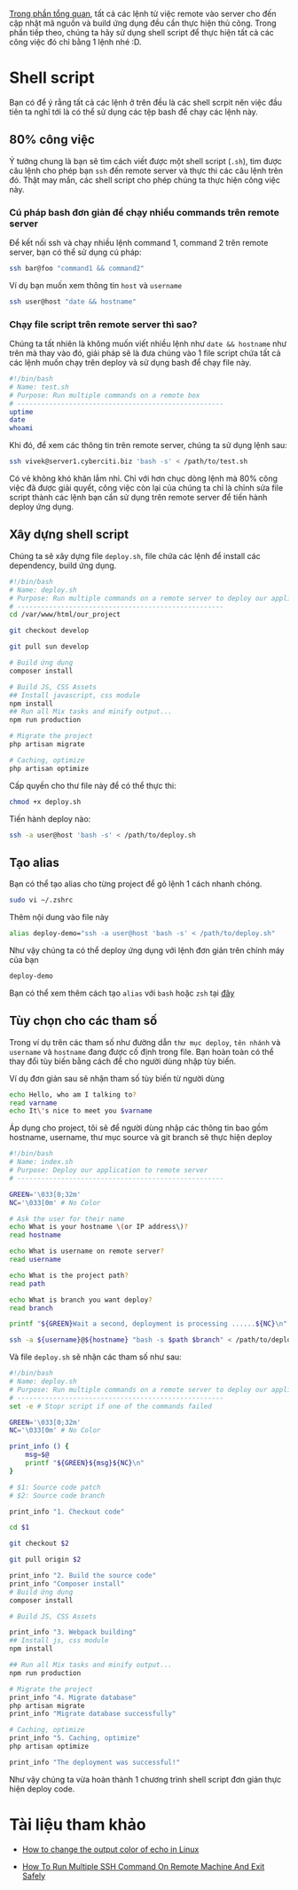 [Trong phần tổng quan](overview.md), tất cả các lệnh từ việc remote vào server cho đến cập nhật mã nguồn và build ứng dụng đều cần thực hiện thủ công. Trong phần tiếp theo, chúng ta hãy sử dụng shell script để thực hiện tất cả các công việc đó chỉ bằng 1 lệnh nhé :D.

# Shell script

Bạn có để ý rằng tất cả các lệnh ở trên đều là các shell scrpit nên việc đầu tiên ta nghĩ tới là có thể sử dụng các tệp bash để chạy các lệnh này.

## 80% công việc

Ý tưởng chung là bạn sẽ tìm cách viết được một shell script (`.sh`), tìm được câu lệnh cho phép bạn `ssh` đến remote server và thực thi các câu lệnh trên đó. Thật may mắn, các shell script cho phép chúng ta thực hiện công việc này.

### Cú pháp bash đơn giản để chạy nhiều commands trên remote server

Để kết nối ssh và chạy nhiều lệnh command 1, command 2 trên remote server, bạn có thể sử dụng cú pháp:

```bash
ssh bar@foo "command1 && command2"
```

Ví dụ bạn muốn xem thông tin `host` và `username`

```bash
ssh user@host "date && hostname"
```

### Chạy file script trên remote server thì sao?

Chúng ta tất nhiên là không muốn viết nhiều lệnh như `date && hostname` như trên mà thay vào đó, giải pháp sẽ là đưa chúng vào 1 file script chứa tất cả các lệnh muốn chạy trên deploy và sử dụng bash để chạy file này.

```bash
#!/bin/bash
# Name: test.sh
# Purpose: Run multiple commands on a remote box
# ----------------------------------------------------
uptime
date
whoami
```

Khi đó, để xem các thông tin trên remote server, chúng ta sử dụng lệnh sau:

```bash
ssh vivek@server1.cyberciti.biz 'bash -s' < /path/to/test.sh
```

Có vẻ không khó khăn lắm nhỉ. Chỉ với hơn chục dòng lệnh mà 80% công việc đã được giải quyết, công việc còn lại của chúng ta chỉ là chỉnh sửa file script thành các lệnh bạn cần sử dụng trên remote server để tiến hành deploy ứng dụng.

## Xây dựng shell script

Chúng ta sẽ xây dựng file `deploy.sh`, file chứa các lệnh để install các dependency, build ứng dụng.
```bash
#!/bin/bash
# Name: deploy.sh
# Purpose: Run multiple commands on a remote server to deploy our application
# ----------------------------------------------------
cd /var/www/html/our_project

git checkout develop

git pull sun develop

# Build ứng dụng
composer install

# Build JS, CSS Assets
## Install javascript, css module
npm install
## Run all Mix tasks and minify output...
npm run production

# Migrate the project
php artisan migrate

# Caching, optimize
php artisan optimize
```

Cấp quyền cho thư file này để có thể thực thi:
```bash
chmod +x deploy.sh
```

Tiến hành deploy nào:
```bash
ssh -a user@host 'bash -s' < /path/to/deploy.sh
```

## Tạo alias

Bạn có thể tạo alias cho từng project để gõ lệnh 1 cách nhanh chóng.
```bash
sudo vi ~/.zshrc
```

Thêm nội dung vào file này

```bash
alias deploy-demo="ssh -a user@host 'bash -s' < /path/to/deploy.sh"
```

Như vậy chúng ta có thể deploy ứng dụng với lệnh đơn giản trên chính máy của bạn

```bash
deploy-demo
```

Bạn có thể xem thêm cách tạo `alias` với `bash` hoặc `zsh` tại [đây](https://viblo.asia/p/back-to-basic-linux-command-line-part-2-m68Z0MXNlkG#_tao-alias-7)
## Tùy chọn cho các tham số

Trong ví dụ trên các tham số như đường dẫn `thư mục deploy`, `tên nhánh` và `username` và `hostname` đang được cố định trong file. Bạn hoàn toàn có thể thay đổi tùy biến bằng cách để cho người dùng nhập tùy biến.

Ví dụ đơn giản sau sẽ nhận tham số tùy biến từ người dùng

```bash
echo Hello, who am I talking to?
read varname
echo It\'s nice to meet you $varname
```

Áp dụng cho project, tôi sẽ để người dùng nhập các thông tin bao gồm hostname, username, thư mục source và git branch sẽ thực hiện deploy

```bash
#!/bin/bash
# Name: index.sh
# Purpose: Deploy our application to remote server
# ----------------------------------------------------

GREEN='\033[0;32m'
NC='\033[0m' # No Color

# Ask the user for their name
echo What is your hostname \(or IP address\)?
read hostname

echo What is username on remote server?
read username

echo What is the project path?
read path

echo What is branch you want deploy?
read branch

printf "${GREEN}Wait a second, deployment is processing ......${NC}\n"

ssh -a ${username}@${hostname} "bash -s $path $branch" < /path/to/deploy.sh
```

Và file `deploy.sh` sẽ nhận các tham số như sau:

```bash
#!/bin/bash
# Name: deploy.sh
# Purpose: Run multiple commands on a remote server to deploy our application
# ----------------------------------------------------
set -e # Stopr script if one of the commands failed

GREEN='\033[0;32m'
NC='\033[0m' # No Color

print_info () {
    msg=$@
    printf "${GREEN}${msg}${NC}\n"
}

# $1: Source code patch
# $2: Source code branch

print_info "1. Checkout code"

cd $1

git checkout $2

git pull origin $2

print_info "2. Build the source code"
print_info "Composer install"
# Build ứng dụng
composer install

# Build JS, CSS Assets

print_info "3. Webpack building"
## Install js, css module
npm install

## Run all Mix tasks and minify output...
npm run production

# Migrate the project
print_info "4. Migrate database"
php artisan migrate
print_info "Migrate database successfully"

# Caching, optimize
print_info "5. Caching, optimize"
php artisan optimize

print_info "The deployment was successful!"
```

Như vậy chúng ta vừa hoàn thành 1 chương trình shell script đơn giản thực hiện deploy code.

# Tài liệu tham khảo

- [How to change the output color of echo in Linux](https://stackoverflow.com/questions/5947742/how-to-change-the-output-color-of-echo-in-linux)

- [How To Run Multiple SSH Command On Remote Machine And Exit Safely](https://www.cyberciti.biz/faq/linux-unix-osx-bsd-ssh-run-command-on-remote-machine-server/)
